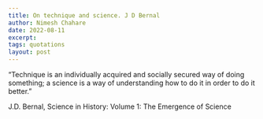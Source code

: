 ```yaml
---
title: On technique and science. J D Bernal
author: Nimesh Chahare
date: 2022-08-11
excerpt:
tags: quotations
layout: post
---
```


“Technique is an individually acquired and socially secured way of doing something;
a science is a way of understanding how to do it in order to do it better.”

J.D. Bernal, Science in History: Volume 1: The Emergence of Science
